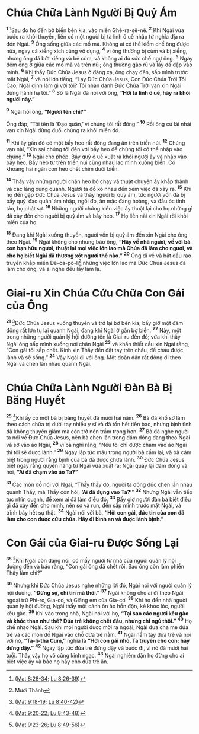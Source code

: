 # Chúa Chữa Lành Người Bị Quỷ Ám
<sup><b>1</b></sup> [^1@-01089b09-4d10-42b1-a9d9-365e7cb1f623]Sau đó họ đến bờ biển bên kia, vào miền Ghê-ra-sê-nê. <sup><b>2</b></sup> Khi Ngài vừa bước ra khỏi thuyền, liền có một người bị tà linh ô uế nhập từ nghĩa địa ra đón Ngài. <sup><b>3</b></sup> Ông sống giữa các mồ mả. Không ai có thể kiềm chế ông được nữa, ngay cả xiềng xích cũng vô dụng, <sup><b>4</b></sup> vì ông thường bị cùm và bị xiềng, nhưng ông đã bứt xiềng và bẻ cùm, và không ai đủ sức chế ngự ông. <sup><b>5</b></sup> Ngày đêm ông ở giữa các mồ mả và trên núi; ông thường gào rú và lấy đá đập vào mình. <sup><b>6</b></sup> Khi thấy Ðức Chúa Jesus ở đàng xa, ông chạy đến, sấp mình trước mặt Ngài, <sup><b>7</b></sup> và nói lớn tiếng, “Lạy Ðức Chúa Jesus, Con Ðức Chúa Trời Tối Cao, Ngài định làm gì với tôi? Tôi nhân danh Ðức Chúa Trời van xin Ngài đừng hành hạ tôi.” <sup><b>8</b></sup> Số là Ngài đã nói với ông, **“Hỡi tà linh ô uế, hãy ra khỏi người này.”**

<sup><b>9</b></sup> Ngài hỏi ông, **“Ngươi tên chi?”**

Ông đáp, “Tôi tên là ‘Ðạo quân,’ vì chúng tôi rất đông.” <sup><b>10</b></sup> Rồi ông cứ lải nhải van xin Ngài đừng đuổi chúng ra khỏi miền đó.

<sup><b>11</b></sup> Khi ấy gần đó có một bầy heo rất đông đang ăn trên triền núi. <sup><b>12</b></sup> Chúng van nài, “Xin sai chúng tôi đến với bầy heo để chúng tôi có thể nhập vào chúng.” <sup><b>13</b></sup> Ngài cho phép. Bầy quỷ ô uế xuất ra khỏi người ấy và nhập vào bầy heo. Bầy heo từ trên triền núi cùng nhau lao mình xuống biển. Có khoảng hai ngàn con heo chết chìm dưới biển.

<sup><b>14</b></sup> Thấy vậy những người chăn heo bỏ chạy và thuật chuyện ấy khắp thành và các làng xung quanh. Người ta đổ xô nhau đến xem việc đã xảy ra. <sup><b>15</b></sup> Khi họ đến gặp Ðức Chúa Jesus và thấy người bị quỷ ám, tức người vốn đã bị bầy quỷ ‘đạo quân’ ám nhập, ngồi đó, ăn mặc đàng hoàng, và đầu óc tỉnh táo, họ phát sợ. <sup><b>16</b></sup> Những người chứng kiến việc ấy thuật lại cho họ những gì đã xảy đến cho người bị quỷ ám và bầy heo. <sup><b>17</b></sup> Họ liền nài xin Ngài rời khỏi miền của họ.

<sup><b>18</b></sup> Ðang khi Ngài xuống thuyền, người vốn bị quỷ ám đến xin Ngài cho ông theo Ngài. <sup><b>19</b></sup> Ngài không cho nhưng bảo ông, **“Hãy về nhà ngươi, về với bà con bạn hữu ngươi, thuật lại mọi việc lớn lao mà Chúa đã làm cho ngươi, và cho họ biết Ngài đã thương xót ngươi thế nào.”** <sup><b>20</b></sup> Ông đi về và bắt đầu rao truyền khắp miền Ðê-ca-pô-li[^1-01089b09-4d10-42b1-a9d9-365e7cb1f623] những việc lớn lao mà Ðức Chúa Jesus đã làm cho ông, và ai nghe đều lấy làm lạ.

# Giai-ru Xin Chúa Cứu Chữa Con Gái của Ông
<sup><b>21</b></sup> [^2@-01089b09-4d10-42b1-a9d9-365e7cb1f623]Ðức Chúa Jesus xuống thuyền và trở lại bờ bên kia; bấy giờ một đám đông rất lớn tụ lại quanh Ngài, đang khi Ngài ở gần bờ biển. <sup><b>22</b></sup> Này, một trong những người quản lý hội đường tên là Giai-ru đến đó; vừa khi thấy Ngài ông sấp mình xuống nơi chân Ngài <sup><b>23</b></sup> và khẩn thiết cầu xin Ngài rằng, “Con gái tôi sắp chết. Kính xin Thầy đến đặt tay trên cháu, để cháu được lành và sẽ sống.” <sup><b>24</b></sup> Vậy Ngài đi với ông. Một đoàn dân rất đông đi theo Ngài và chen lấn nhau quanh Ngài.

# Chúa Chữa Lành Người Ðàn Bà Bị Băng Huyết
<sup><b>25</b></sup> [^3@-01089b09-4d10-42b1-a9d9-365e7cb1f623]Khi ấy có một bà bị băng huyết đã mười hai năm. <sup><b>26</b></sup> Bà đã khổ sở làm theo cách chữa trị dưới tay nhiều y sĩ và đã tốn hết tiền bạc, nhưng bịnh tình đã không thuyên giảm mà còn trở nên trầm trọng hơn. <sup><b>27</b></sup> Bà đã nghe người ta nói về Ðức Chúa Jesus, nên bà chen lấn trong đám đông đang theo Ngài và sờ vào áo Ngài, <sup><b>28</b></sup> vì bà nghĩ rằng, “Nếu tôi chỉ được chạm vào áo Ngài thì tôi sẽ được lành.” <sup><b>29</b></sup> Ngay lập tức máu trong người bà cầm lại, và bà cảm biết trong người rằng bịnh của bà đã được chữa lành. <sup><b>30</b></sup> Ðức Chúa Jesus biết ngay rằng quyền năng từ Ngài vừa xuất ra; Ngài quay lại đám đông và hỏi, **“Ai đã chạm vào áo Ta?”**

<sup><b>31</b></sup> Các môn đồ nói với Ngài, “Thầy thấy đó, người ta đông đúc chen lấn nhau quanh Thầy, mà Thầy còn hỏi, **‘Ai đã đụng vào Ta?’**” <sup><b>32</b></sup> Nhưng Ngài vẫn tiếp tục nhìn quanh, để xem ai đã làm điều đó. <sup><b>33</b></sup> Bấy giờ người đàn bà biết điều gì đã xảy đến cho mình, nên sợ và run, đến sấp mình trước mặt Ngài, và trình bày hết sự thật. <sup><b>34</b></sup> Ngài nói với bà, **“Hỡi con gái, đức tin của con đã làm cho con được cứu chữa. Hãy đi bình an và được lành bịnh.”**

# Con Gái của Giai-ru Ðược Sống Lại
<sup><b>35</b></sup> [^4@-01089b09-4d10-42b1-a9d9-365e7cb1f623]Khi Ngài còn đang nói, có mấy người từ nhà của người quản lý hội đường đến và báo rằng, “Con gái ông đã chết rồi. Sao ông còn làm phiền Thầy làm chi?”

<sup><b>36</b></sup> Nhưng khi Ðức Chúa Jesus nghe những lời đó, Ngài nói với người quản lý hội đường, **“Ðừng sợ, chỉ tin mà thôi.”** <sup><b>37</b></sup> Ngài không cho ai đi theo Ngài ngoại trừ Phi-rơ, Gia-cơ, và Giăng em của Gia-cơ. <sup><b>38</b></sup> Khi họ đến nhà người quản lý hội đường, Ngài thấy một cảnh ồn ào hỗn độn, kẻ khóc lóc, người kêu gào. <sup><b>39</b></sup> Khi vào trong nhà, Ngài nói với họ, **“Tại sao các ngươi kêu gào và khóc than như thế? Ðứa trẻ không chết đâu, nhưng chỉ ngủ thôi.”** <sup><b>40</b></sup> Họ chế nhạo Ngài. Sau khi mọi người được mời ra ngoài, Ngài đưa cha mẹ đứa trẻ và các môn đồ Ngài vào chỗ đứa trẻ nằm. <sup><b>41</b></sup> Ngài nắm tay đứa trẻ và nói với nó, **“Ta-li-tha Cum,”** nghĩa là **“Hỡi con gái nhỏ, Ta truyền cho con: hãy đứng dậy.”** <sup><b>42</b></sup> Ngay lập tức đứa trẻ đứng dậy và bước đi, vì nó đã mười hai tuổi. Thấy vậy họ vô cùng kinh ngạc. <sup><b>43</b></sup> Ngài nghiêm dặn họ đừng cho ai biết việc ấy và bảo họ hãy cho đứa trẻ ăn.

[^1-01089b09-4d10-42b1-a9d9-365e7cb1f623]: Mười Thành
[^1@-01089b09-4d10-42b1-a9d9-365e7cb1f623]: ([Mat 8:28-34](/passage/?search=Matt.8.28-Matt.8.34\&version=BD2011); [Lu 8:26-39](/passage/?search=Luke.8.26-Luke.8.39\&version=BD2011))
[^2@-01089b09-4d10-42b1-a9d9-365e7cb1f623]: ([Mat 9:18-19](/passage/?search=Matt.9.18-Matt.9.19\&version=BD2011); [Lu 8:40-42](/passage/?search=Luke.8.40-Luke.8.42\&version=BD2011))
[^3@-01089b09-4d10-42b1-a9d9-365e7cb1f623]: ([Mat 9:20-22](/passage/?search=Matt.9.20-Matt.9.22\&version=BD2011); [Lu 8:43-48](/passage/?search=Luke.8.43-Luke.8.48\&version=BD2011))
[^4@-01089b09-4d10-42b1-a9d9-365e7cb1f623]: ([Mat 9:23-26](/passage/?search=Matt.9.23-Matt.9.26\&version=BD2011); [Lu 8:49-56](/passage/?search=Luke.8.49-Luke.8.56\&version=BD2011))